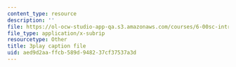 ```yaml
---
content_type: resource
description: ''
file: https://ol-ocw-studio-app-qa.s3.amazonaws.com/courses/6-00sc-introduction-to-computer-science-and-programming-spring-2011/aed9d2aaffcb589d948237cf37537a3d_rM3shFQyieU.vtt
file_type: application/x-subrip
resourcetype: Other
title: 3play caption file
uid: aed9d2aa-ffcb-589d-9482-37cf37537a3d
---
```


